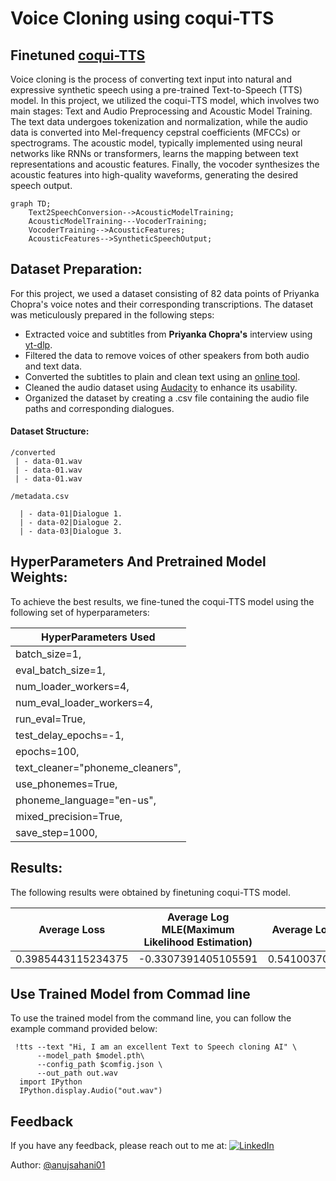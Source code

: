 # Voice Cloning using coqui-TTS

## Finetuned [coqui-TTS](https://github.com/coqui-ai/TTS)

Voice cloning is the process of converting text input into natural and expressive synthetic speech using a pre-trained Text-to-Speech (TTS) model. In this project, we utilized the coqui-TTS model, which involves two main stages: Text and Audio Preprocessing and Acoustic Model Training. The text data undergoes tokenization and normalization, while the audio data is converted into Mel-frequency cepstral coefficients (MFCCs) or spectrograms. The acoustic model, typically implemented using neural networks like RNNs or transformers, learns the mapping between text representations and acoustic features. Finally, the vocoder synthesizes the acoustic features into high-quality waveforms, generating the desired speech output.

```mermaid
graph TD;
    Text2SpeechConversion-->AcousticModelTraining;
    AcousticModelTraining---VocoderTraining;
    VocoderTraining-->AcousticFeatures;
    AcousticFeatures-->SyntheticSpeechOutput;
```
## Dataset Preparation:


For this project, we used a dataset consisting of 82 data points of Priyanka Chopra's voice notes and their corresponding transcriptions. The dataset was meticulously prepared in the following steps:

* Extracted voice and subtitles from **Priyanka Chopra's** interview using [yt-dlp](https://github.com/yt-dlp/yt-dlp).
* Filtered the data to remove voices of other speakers from both audio and text data.
* Converted the subtitles to plain and clean text using an [online tool](https://subtitletools.com/convert-subtitles-to-plain-text-online).
* Cleaned the audio dataset using [Audacity](https://www.audacityteam.org/download/) to enhance its usability.
* Organized the dataset by creating a .csv file containing the audio file paths and corresponding dialogues.



#### Dataset Structure:
```
/converted
 | - data-01.wav
 | - data-01.wav
 | - data-01.wav

/metadata.csv

  | - data-01|Dialogue 1.
  | - data-02|Dialogue 2.
  | - data-03|Dialogue 3.

```

## HyperParameters And Pretrained Model Weights:

To achieve the best results, we fine-tuned the coqui-TTS model using the following set of hyperparameters:

| HyperParameters Used
|--------------------------
| batch_size=1,
| eval_batch_size=1,
| num_loader_workers=4,
| num_eval_loader_workers=4,
| run_eval=True,
| test_delay_epochs=-1,
| epochs=100,
| text_cleaner="phoneme_cleaners",
| use_phonemes=True,
| phoneme_language="en-us",
| mixed_precision=True,
| save_step=1000,



## Results:

The following results were obtained by finetuning coqui-TTS model.

|  Average Loss |     Average Log MLE(Maximum Likelihood Estimation)               |        Average Loader Time |     
| ------------- | -------------                        | -------------           |
|    0.3985443115234375     |    -0.3307391405105591                            |    0.5410037040710449               |


## Use Trained Model from Commad line

To use the trained model from the command line, you can follow the example command provided below:

```
 !tts --text "Hi, I am an excellent Text to Speech cloning AI" \
      --model_path $model.pth\
      --config_path $comfig.json \
      --out_path out.wav
  import IPython
  IPython.display.Audio("out.wav")
```

## Feedback

If you have any feedback, please reach out to me at: [![LinkedIn](https://img.shields.io/badge/LinkedIn-%230077B5.svg?logo=linkedin&logoColor=white)](https://linkedin.com/in/anuj-sahani-34363725b) 

Author: [@anujsahani01](https://github.com/anujsahani01)


